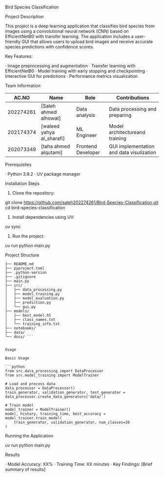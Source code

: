 Bird Species Classification

Project Description

This project is a deep learning application that classifies bird species from images using a convolutional neural network (CNN) based on EfficientNetB0 with transfer learning. The application includes a user-friendly GUI that allows users to upload bird images and receive accurate species predictions with confidence scores.

Key Features:

· Image preprocessing and augmentation
· Transfer learning with EfficientNetB0
· Model training with early stopping and checkpointing
· Interactive GUI for predictions
· Performance metrics visualization

Team Information

| AC.NO        | Name                     | Role                 | Contributions |
|--------------|--------------------------|----------------------|---------------|
| 202274261    | [Saleh ahmed alhowat]    | Data analysis        | Data processing and preparing    |
| 202174374    | [waleed yahya al_sharafi]| ML Engineer          |  Model architectureand training  |
| 202073349    | [taha ahmed alqutami]    | Frontend Developer   |GUI implementation and data visulization |



Prerequisites

· Python 3.9.2 
· UV package manager

Installation Steps

1. Clone the repository:

git clone <https://github.com/saleh202274261/Bird-Species-Classification.git>
cd bird-species-classification

1. Install dependencies using UV:

uv sync


1. Run the project:


uv run python main.py


Project Structure


```bird-species-classification/
├── README.md              
├── pyproject.toml         
├── .python-version        
├── .gitignore             
├── main.py               
├── src/                  
│   ├── data_processing.py 
│   ├── model_training.py  
│   ├── model_evaluation.py
│   ├── prediction.py      
│   └── gui.py            
├── models/                
│   ├── best_model.h5      
│   ├── class_names.txt    
│   └── training_info.txt  
├── notebooks/            
├── data/                
└── docs/ ```               


Usage

Basic Usage

```python
from src.data_processing import DataProcessor
from src.model_training import ModelTrainer

# Load and process data
data_processor = DataProcessor()
train_generator, validation_generator, test_generator = data_processor.create_data_generators('data/')

# Train model
model_trainer = ModelTrainer()
model, history, training_time, best_accuracy = model_trainer.train_model(
    train_generator, validation_generator, num_classes=20
)
```


Running the Application


uv run python main.py


Results

· Model Accuracy: XX%
· Training Time: XX minutes
· Key Findings: [Brief summary of results]

